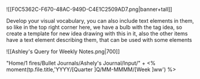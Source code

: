 ![[F0C5362C-F670-48AC-949D-C4E1C2509AD7.png|banner+tall]]

Develop your visual vocabulary, you can also include text elements in them, so like in the top right corner here, we have a bulb with the tag idea, so create a template for new idea drawing with this in it, also the other items have a text element describing them, that can be used with some elements

![[Ashley's Query for Weekly Notes.png|700]]


"Home/1 fires/Bullet Journals/Ashely's Journal/Input/" + 
<% moment(tp.file.title,'YYYY/[Quarter ]Q/MM-MMMM/[Week ]ww') %>